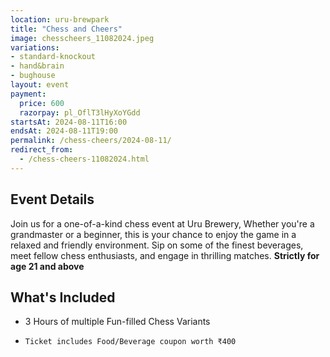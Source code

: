 ```yaml
---
location: uru-brewpark
title: "Chess and Cheers"
image: chesscheers_11082024.jpeg
variations:
- standard-knockout
- hand&brain
- bughouse
layout: event
payment:
  price: 600
  razorpay: pl_OflT3lHyXoYGdd
startsAt: 2024-08-11T16:00
endsAt: 2024-08-11T19:00
permalink: /chess-cheers/2024-08-11/
redirect_from:
  - /chess-cheers-11082024.html
---
```

## Event Details

Join us for a one-of-a-kind chess event at Uru Brewery,
Whether you're a grandmaster or a beginner, this is your chance to enjoy the game in a relaxed and friendly environment.
Sip on some of the finest beverages, meet fellow chess enthusiasts, and engage in thrilling matches.
**Strictly for age 21 and above**

## What's Included

* 3 Hours of multiple Fun-filled Chess Variants
- `Ticket includes Food/Beverage coupon worth ₹400`

